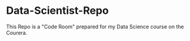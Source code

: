 Data-Scientist-Repo
===================

This Repo is a "Code Room" prepared for my Data Science course on the Courera.

